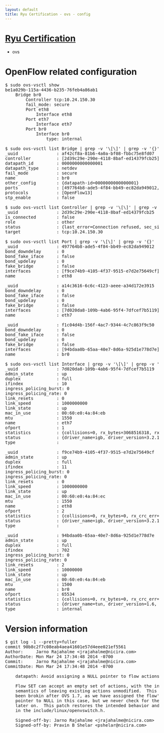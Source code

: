 ```yaml
---
layout: default
title: Ryu Certification - ovs - config
---
```

# [Ryu Certification](http://osrg.github.io/ryu/certification.html)
* ovs 

# OpenFlow related configuration
<pre>
$ sudo ovs-vsctl show
be1a029b-115a-4436-b235-76feb4a86ab1
    Bridge br0
        Controller tcp:10.24.150.30
        fail_mode: secure
        Port eth8
            Interface eth8
        Port eth7
            Interface eth7
        Port br0
            Interface br0
                type: internal

$ sudo ovs-vsctl list Bridge | grep -v '\[\]' | grep -v '{}'
_uuid               : af42cf8a-81b6-4a0a-bf08-fbbc75e8fd07
controller          : [2d39c29e-290e-4118-8baf-ed14379fcb25]
datapath_id         : 0000000000000001
datapath_type       : netdev
fail_mode           : secure
name                : br0
other_config        : {datapath-id=0000000000000001}
ports               : [497764b8-ade5-4f84-bb49-ec82da949012, a14c3616-6c6c-4123-aeee-a34d172e3915, f1c04d4b-156f-4ac7-9344-4c7c863f9c50]
protocols           : [OpenFlow13]
stp_enable          : false

$ sudo ovs-vsctl list Controller | grep -v '\[\]' | grep -v '{}'
_uuid               : 2d39c29e-290e-4118-8baf-ed14379fcb25
is_connected        : false
role                : other
status              : {last_error=Connection refused, sec_since_connect=376, sec_since_disconnect=0, state=BACKOFF}
target              : tcp:10.24.150.30

$ sudo ovs-vsctl list Port | grep -v '\[\]' | grep -v '{}'
_uuid               : 497764b8-ade5-4f84-bb49-ec82da949012
bond_downdelay      : 0
bond_fake_iface     : false
bond_updelay        : 0
fake_bridge         : false
interfaces          : [f9ce74b9-4105-4f37-9515-e7d2e75649cf]
name                : eth8

_uuid               : a14c3616-6c6c-4123-aeee-a34d172e3915
bond_downdelay      : 0
bond_fake_iface     : false
bond_updelay        : 0
fake_bridge         : false
interfaces          : [7d020da8-109b-4ab6-95f4-7dfcef7b5119]
name                : eth7

_uuid               : f1c04d4b-156f-4ac7-9344-4c7c863f9c50
bond_downdelay      : 0
bond_fake_iface     : false
bond_updelay        : 0
fake_bridge         : false
interfaces          : [94bdaa0b-65aa-40e7-8d6a-925d1e778d7e]
name                : br0

$ sudo ovs-vsctl list Interface | grep -v '\[\]' | grep -v '{}'
_uuid               : 7d020da8-109b-4ab6-95f4-7dfcef7b5119
admin_state         : up
duplex              : full
ifindex             : 10
ingress_policing_burst: 0
ingress_policing_rate: 0
link_resets         : 0
link_speed          : 1000000000
link_state          : up
mac_in_use          : 00:60:e0:4a:84:eb
mtu                 : 1550
name                : eth7
ofport              : 1
statistics          : {collisions=0, rx_bytes=3068516318, rx_crc_err=0, rx_dropped=0, rx_errors=0, rx_frame_err=0, rx_over_err=0, rx_packets=72688535, tx_bytes=0, tx_dropped=0, tx_errors=0, tx_packets=0}
status              : {driver_name=igb, driver_version=3.2.10-k, firmware_version=3.10-0}
type                : 

_uuid               : f9ce74b9-4105-4f37-9515-e7d2e75649cf
admin_state         : up
duplex              : full
ifindex             : 11
ingress_policing_burst: 0
ingress_policing_rate: 0
link_resets         : 0
link_speed          : 1000000000
link_state          : up
mac_in_use          : 00:60:e0:4a:84:ec
mtu                 : 1550
name                : eth8
ofport              : 2
statistics          : {collisions=0, rx_bytes=0, rx_crc_err=0, rx_dropped=0, rx_errors=0, rx_frame_err=0, rx_over_err=0, rx_packets=0, tx_bytes=5264406, tx_dropped=0, tx_errors=0, tx_packets=56126}
status              : {driver_name=igb, driver_version=3.2.10-k, firmware_version=3.10-0}
type                : 

_uuid               : 94bdaa0b-65aa-40e7-8d6a-925d1e778d7e
admin_state         : up
duplex              : full
ifindex             : 702
ingress_policing_burst: 0
ingress_policing_rate: 0
link_resets         : 2
link_speed          : 10000000
link_state          : up
mac_in_use          : 00:60:e0:4a:84:eb
mtu                 : 1500
name                : br0
ofport              : 65534
statistics          : {collisions=0, rx_bytes=0, rx_crc_err=0, rx_dropped=0, rx_errors=0, rx_frame_err=0, rx_over_err=0, rx_packets=0, tx_bytes=0, tx_dropped=0, tx_errors=0, tx_packets=0}
status              : {driver_name=tun, driver_version=1.6, firmware_version=N/A}
type                : internal
</pre>

# Version information
<pre>
$ git log -1 --pretty=fuller
commit 90b8c2f7c08eab4aea41601e57d4eee021ef5561
Author:     Jarno Rajahalme &lt;jrajahalme@nicira.com&gt;
AuthorDate: Mon Mar 24 17:34:48 2014 -0700
Commit:     Jarno Rajahalme &lt;jrajahalme@nicira.com&gt;
CommitDate: Mon Mar 24 17:34:48 2014 -0700

    datapath: Avoid assigning a NULL pointer to flow actions.
    
    Flow SET can accept an empty set of actions, with the intended
    semantics of leaving existing actions unmodified.  This seems to have
    been brokin after OVS 1.7, as we have assigned the flow's actions
    pointer to NULL in this case, but we never check for the NULL pointer
    later on.  This patch restores the intended behavior and documents it
    in the include/linux/openvswitch.h.
    
    Signed-off-by: Jarno Rajahalme &lt;jrajahalme@nicira.com&gt;
    Signed-off-by: Pravin B Shelar &lt;pshelar@nicira.com&gt;
</pre>
